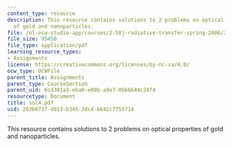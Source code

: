 ```yaml
---
content_type: resource
description: This resource contains solutions to 2 problems on optical properties
  of gold and nanoparticles.
file: /ol-ocw-studio-app/courses/2-58j-radiative-transfer-spring-2006/203b6737d013b3453dc46642c7755714_sol4.pdf
file_size: 95458
file_type: application/pdf
learning_resource_types:
- Assignments
license: https://creativecommons.org/licenses/by-nc-sa/4.0/
ocw_type: OCWFile
parent_title: Assignments
parent_type: CourseSection
parent_uid: 6cd301a3-eba0-e00b-a9e7-0bb6644c20f4
resourcetype: Document
title: sol4.pdf
uid: 203b6737-d013-b345-3dc4-6642c7755714
---
```

This resource contains solutions to 2 problems on optical properties of gold and nanoparticles.
